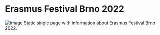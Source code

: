 # Erasmus Festival Brno 2022
![image](https://user-images.githubusercontent.com/6154740/180082601-07ef8d0a-eddf-4f8c-9272-86d0ed09c702.png)
Static single page with information about Erasmus Festival Brno 2022.


